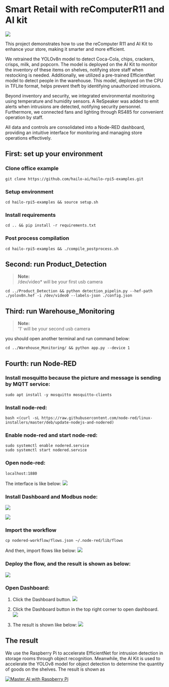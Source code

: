 # Smart Retail with reComputerR11 and AI kit

![](./pictures/image.png)

This project demonstrates how to use the reComputer R11 and AI Kit to enhance your store, making it smarter and more efficient. 

We retrained the YOLOv8n model to detect Coca-Cola, chips, crackers, crisps, milk, and popcorn. The model is deployed on the AI Kit to monitor the inventory of these items on shelves, notifying store staff when restocking is needed. Additionally, we utilized a pre-trained EfficientNet model to detect people in the warehouse. This model, deployed on the CPU in TFLite format, helps prevent theft by identifying unauthorized intrusions.

Beyond inventory and security, we integrated environmental monitoring using temperature and humidity sensors. A ReSpeaker was added to emit alerts when intrusions are detected, notifying security personnel. Furthermore, we connected fans and lighting through RS485 for convenient operation by staff.

All data and controls are consolidated into a Node-RED dashboard, providing an intuitive interface for monitoring and managing store operations effectively.

## First: set up your environment

### Clone office example
```
git clone https://github.com/hailo-ai/hailo-rpi5-examples.git
```
### Setup environment

```
cd hailo-rpi5-examples && source setup.sh
```
### Install requirements

```
cd .. && pip install -r requirements.txt
```
### Post process compilation

```
cd hailo-rpi5-examples && ./compile_postprocess.sh
```

## Second: run Product_Detection

> **Note:**  
> /dev/video* will be your first usb camera 

```
cd ../Product_Detection && python detection_pipelin.py --hef-path ./yolov8n.hef -i /dev/video0 --labels-json ./config.json
```
## Third: run Warehouse_Monitoring

> **Note:**  
> '1' will be your second usb camera

you should open another terminal and run command below:
```
cd ../Warehouse_Monitoring/ && python app.py --device 1
```
## Fourth: run Node-RED

### Install mosquitto because the picture and message is sending by MQTT service:
```
sudo apt install -y mosquitto mosquitto-clients
```

### Install node-red:
```
bash <(curl -sL https://raw.githubusercontent.com/node-red/linux-installers/master/deb/update-nodejs-and-nodered)
```

### Enable node-red and start node-red:
```
sudo systemctl enable nodered.service
sudo systemctl start nodered.service
```

### Open node-red:
```
localhost:1880
```
The interface is like below:
![](./pictures/nodered_start.png)

### Install Dashboard and Modbus node:

![](./pictures/dashboard_node.png)

![](./pictures/modbus_node.png)

### Import the workflow

```
cp nodered-workflow/flows.json ~/.node-red/lib/flows
```
And then, import flows like below:
![](./pictures/import_1.png)

### Deploy the flow, and the result is shown as below:

![](./pictures/deploy_flow.png)

### Open Dashboard:
1. Click the Dashboard button.
![](./pictures/dashboard_1.png)

2. Click the Dashboard button in the top right corner to open dashboard.
![](./pictures/dashboard_2.png)

3. The result is shown like below:
![](./pictures/dashboard_show.png)


## The result

We use the Raspberry Pi to accelerate EfficientNet for intrusion detection in storage rooms through object recognition. Meanwhile, the AI Kit is used to accelerate the YOLOv8 model for object detection to determine the quantity of goods on the shelves. The result is shown as

[![Master AI with Raspberry Pi](https://img.youtube.com/vi/Sd5J5k863Vs/0.jpg)](https://www.youtube.com/watch?v=Sd5J5k863Vs)
